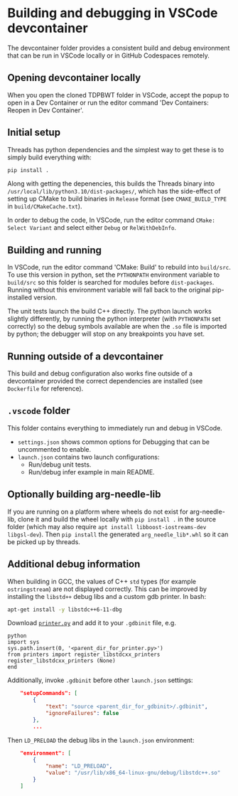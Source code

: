 # Building and debugging in VSCode devcontainer

The devcontainer folder provides a consistent build and debug environment that can be run in VSCode locally or in GitHub Codespaces remotely.

## Opening devcontainer locally

When you open the cloned TDPBWT folder in VSCode, accept the popup to open in a Dev Container or run the editor command 'Dev Containers: Reopen in Dev Container'.

## Initial setup

Threads has python dependencies and the simplest way to get these is to simply build everything with:

```sh
pip install .
```

Along with getting the depenencies, this builds the Threads binary into `/usr/local/lib/python3.10/dist-packages/`, which has the side-effect of setting up CMake to build binaries in `Release` format (see `CMAKE_BUILD_TYPE` in `build/CMakeCache.txt`).

In order to debug the code, In VSCode, run the editor command `CMake: Select Variant` and select either `Debug` or `RelWithDebInfo`.

## Building and running

In VSCode, run the editor command 'CMake: Build' to rebuild into `build/src`. To use this version in python, set the `PYTHONPATH` environment variable to `build/src` so this folder is searched for modules before `dist-packages`. Running without this environment variable will fall back to the original pip-installed version.

The unit tests launch the build C++ directly. The python launch works slightly differently, by running the python interpreter (with `PYTHONPATH` set correctly) so the debug symbols available are when the `.so` file is imported by python; the debugger will stop on any breakpoints you have set.

## Running outside of a devcontainer

This build and debug configuration also works fine outside of a devcontainer provided the correct dependencies are installed (see `Dockerfile` for reference).

## `.vscode` folder

This folder contains everything to immediately run and debug in VSCode.

- `settings.json` shows common options for Debugging that can be uncommented to enable.
- `launch.json` contains two launch configurations:
  - Run/debug unit tests.
  - Run/debug infer example in main README.

## Optionally building arg-needle-lib

If you are running on a platform where wheels do not exist for arg-needle-lib, clone it and build the wheel locally with `pip install .` in the source folder (which may also require `apt install libboost-iostreams-dev libgsl-dev`). Then `pip install` the generated `arg_needle_lib*.whl` so it can be picked up by threads.

## Additional debug information

When building in GCC, the values of C++ `std` types (for example `ostringstream`) are not displayed correctly. This can be improved by installing the `libstd++` debug libs and a custom gdb printer. In bash:

```sh
apt-get install -y libstdc++6-11-dbg
```

Download [`printer.py`](https://github.com/gcc-mirror/gcc/blob/master/libstdc%2B%2B-v3/python/libstdcxx/v6/printers.py) and add it to your `.gdbinit` file, e.g.

```
python
import sys
sys.path.insert(0, '<parent_dir_for_printer.py>')
from printers import register_libstdcxx_printers
register_libstdcxx_printers (None)
end
```

Additionally, invoke `.gdbinit` before other `launch.json` settings:

```json
    "setupCommands": [
        {
            "text": "source <parent_dir_for_gdbinit>/.gdbinit",
            "ignoreFailures": false
        },
        ...
```

Then `LD_PRELOAD` the debug libs in the `launch.json` environment:

```json
    "environment": [
        {
            "name": "LD_PRELOAD",
            "value": "/usr/lib/x86_64-linux-gnu/debug/libstdc++.so"
        }
    ]
```